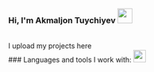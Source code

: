 ### Hi, I'm Akmaljon Tuychiyev <img src="https://media3.giphy.com/media/gM5qFksULw54NMWyry/giphy.gif?cid=790b76112fbff37646d7dfff5ff600ddd3cfba3ccc5d4b96&rid=giphy.gif&ct=s" width="30px">
<br>
I upload my projects here
<br>
### Languages and tools I work with:
<code><img src="https://upload.wikimedia.org/wikipedia/commons/thumb/9/9a/Laravel.svg/1969px-Laravel.svg.png" height="25px"><code/>
